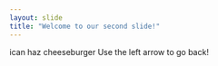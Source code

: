 ```yaml
---
layout: slide
title: "Welcome to our second slide!"
---
```

ican haz cheeseburger
Use the left arrow to go back!
